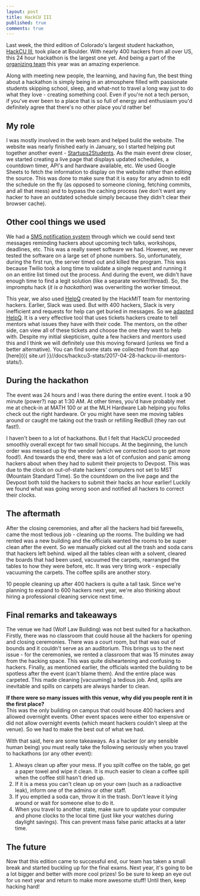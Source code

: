 ```yaml
---
layout: post
title: HackCU III
published: true
comments: true
---
```


Last week, the third edition of Colorado's largest student hackathon, [HackCU III](https://hackcu.org/), took place at Boulder. With nearly 400 hackers from all over US, this 24 hour hackathon is the largest one yet. And being a part of the [organizing team](https://hackcu.org/#team) this year was an amazing experience.

Along with meeting new people, the learning, and having fun, the best thing about a hackathon is simply being in an atmosphere filled with passionate students skipping school, sleep, and what-not to travel a long way just to do what they love - creating something cool. Even if you're not a tech person, if you've ever been to a place that is so full of energy and enthusiasm you'd definitely agree that there's no other place you'd rather be!

## My role

I was mostly involved in the web team and helped build the website. The website was nearly finished early in January, so I started helping put together another event - [Startups2Students](https://startups2students.hackcu.org/). As the main event drew closer, we started creating a live page that displays updated schedules, a countdown timer, API's and hardware available, etc. We used Google Sheets to fetch the information to display on the website rather than editing the source. This was done to make sure that it is easy for any admin to edit the schedule on the fly (as opposed to someone cloning, fetching commits, and all that mess) and to bypass the caching process (we don't want any hacker to have an outdated schedule simply because they didn't clear their browser cache).

## Other cool things we used

We had a [SMS notification system](https://github.com/HackCU/mercurysms) through which we could send text messages reminding hackers about upcoming tech talks, workshops, deadlines, etc. This was a really sweet software we had. However, we never tested the software on a large set of phone numbers. So, unfortunately, during the first run, the server timed out and killed the program. This was because Twilio took a long time to validate a single request and running it on an entire list timed out the process. And during the event, we didn't have enough time to find a legit solution (like a separate worker/thread). So, the impromptu hack (*it is a hackathon*) was overwriting the worker timeout.

This year, we also used [HelpQ](https://github.com/ehzhang/HELPq) created by the HackMIT team for mentoring hackers. Earlier, Slack was used. But with 400 hackers, Slack is very inefficient and requests for help can get buried in messages. So we [adapted HelpQ](https://mentors.hackcu.org/). It is a very effective tool that uses tickets hackers create to tell mentors what issues they have with their code. The mentors, on the other side, can view all of these tickets and choose the one they want to help with. Despite my initial skepticism, quite a few hackers and mentors used this and I think we will definitely use this moving forward (unless we find a better alternative). You can find some stats we collected from that app [here]({{ site.url }}//docs/hackcu3-stats/2017-04-28-hackcu-iii-mentors-stats/).

## During the hackathon

The event was 24 hours and I was there during the entire event. I took a 90 minute (power?) nap at 1:30 AM. At other times, you'd have probably met me at check-in at MATH 100 or at the MLH Hardware Lab helping you folks check out the right hardware. Or you might have seen me moving tables around or caught me taking out the trash or refilling RedBull (they ran out fast!).

I haven't been to a lot of hackathons. But I felt that HackCU proceeded smoothly overall except for two small hiccups. At the beginning, the lunch order was messed up by the vendor (which we corrected soon to get more food!). And towards the end, there was a lot of confusion and panic among hackers about when they had to submit their projects to Devpost. This was due to the clock on out-of-state hackers' computers not set to MST (Mountain Standard Time). So the countdown on the live page and the Devpost both told the hackers to submit their hacks an hour earlier! Luckily we found what was going wrong soon and notified all hackers to correct their clocks.

## The aftermath

After the closing ceremonies, and after all the hackers had bid farewells, came the most tedious job - cleaning up the rooms. The building we had rented was a new building and the officials wanted the rooms to be super clean after the event. So we manually picked out all the trash and soda cans that hackers left behind. wiped all the tables clean with a solvent, cleared the boards that had been used, vacuumed the carpets, rearranged the tables to how they were before, etc. It was very tiring work - especially vacuuming the carpets. The coffee spills are another story.

10 people cleaning up after 400 hackers is quite a tall task. Since we're planning to expand to 600 hackers next year, we're also thinking about hiring a professional cleaning service next time.

## Final remarks and takeaways

The venue we had (Wolf Law Building) was not best suited for a hackathon. Firstly, there was no classroom that could house all the hackers for opening and closing ceremonies. There was a court room, but that was out of bounds and it couldn't serve as an auditorium. This brings us to the next issue - for the ceremonies, we rented a classroom that was 15 minutes away from the hacking space. This was quite disheartening and confusing to hackers. Finally, as mentioned earlier, the officials wanted the building to be spotless after the event (can't blame them). And the entire place was carpeted. This made cleaning [vacuuming] a tedious job. And, spills are inevitable and spills on carpets are always harder to clean.

**If there were so many issues with this venue, why did you people rent it in the first place?**<br>
This was the only building on campus that could house 400 hackers and allowed overnight events. Other event spaces were either too expensive or did not allow overnight events (which meant hackers couldn't sleep at the venue). So we had to make the best out of what we had.

With that said, here are some takeaways. As a hacker (or any sensible human being) you must really take the following seriously when you travel to hackathons (or any other event):

1. Always clean up after your mess. If you spilt coffee on the table, go get a paper towel and wipe it clean. It is much easier to clean a coffee spill when the coffee still hasn't dried up.
2. If it is a mess you can't clean up on your own (such as a radioactive leak), inform one of the admins or other staff.
3. If you emptied a soda can, throw it in the trash. Don't leave it lying around or wait for someone else to do it.
4. When you travel to another state, make sure to update your computer and phone clocks to the local time (just like your watches during daylight savings). This can prevent mass false panic attacks at a later time.

## The future

Now that this edition came to successful end, our team has taken a small break and started buckling up for the final exams. Next year, it's going to be a lot bigger and better with  more cool prizes! So be sure to keep an eye out for us next year and return to make more awesome stuff! Until then, keep hacking hard!
